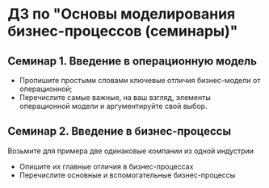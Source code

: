 # ДЗ по "Основы моделирования бизнес-процессов (семинары)"

## Семинар 1. Введение в операционную модель 
- Пропишите простыми словами ключевые отличия бизнес-модели от операционной;  
- Перечислите самые важные, на ваш взгляд, элементы операционной модели и аргументируйте свой выбор.

## Семинар 2. Введение в бизнес-процессы
Возьмите для примера две одинаковые компании из одной индустрии  
- Опишите их главные отличия в бизнес-процессах
- Перечислите основные и вспомогательные бизнес-процессы
